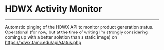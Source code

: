 # HDWX Activity Monitor
-----
Automatic pinging of the HDWX API to monitor product generation status. Operational (for now, but at the time of writing I'm strongly considering coming up with a better solution than a static image) on https://hdwx.tamu.edu/api/status.php

